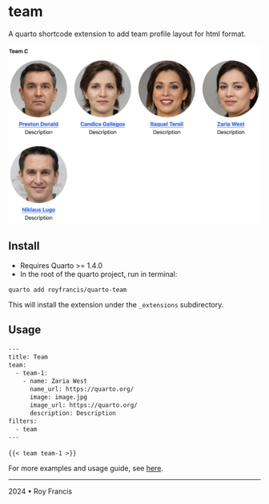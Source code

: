 # team

A quarto shortcode extension to add team profile layout for html format.

![](preview.jpg)

## Install

- Requires Quarto >= 1.4.0
- In the root of the quarto project, run in terminal:

```
quarto add royfrancis/quarto-team
```

This will install the extension under the `_extensions` subdirectory.

## Usage

```
---
title: Team
team:
  - team-1:
    - name: Zaria West
      name_url: https://quarto.org/
      image: image.jpg
      image_url: https://quarto.org/
      description: Description
filters:
  - team
---

{{< team team-1 >}}
```

For more examples and usage guide, see [here](https://royfrancis.github.io/quarto-team).

---

2024 • Roy Francis
